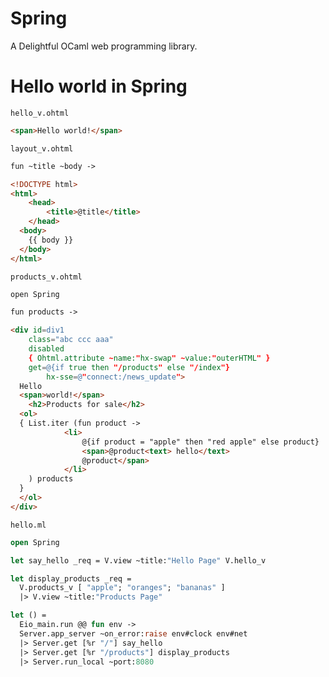 # Spring 

A Delightful OCaml web programming library.

# Hello world in Spring

```hello_v.ohtml```

```html
<span>Hello world!</span>
```

```layout_v.ohtml```

```html
fun ~title ~body ->

<!DOCTYPE html>
<html>
    <head>
        <title>@title</title>
	</head>
  <body>
    {{ body }}
  </body>
</html>
```

```products_v.ohtml```

```html
open Spring

fun products ->

<div id=div1 
    class="abc ccc aaa" 
    disabled 
    { Ohtml.attribute ~name:"hx-swap" ~value:"outerHTML" }
    get=@{if true then "/products" else "/index"} 
		hx-sse=@"connect:/news_update">
  Hello 
  <span>world!</span>
	<h2>Products for sale</h2>
  <ol>
  { List.iter (fun product ->
			<li>
				@{if product = "apple" then "red apple" else product}
				<span>@product<text> hello</text>
				@product</span>
			</li>
    ) products
  }
  </ol>
</div>
```

```hello.ml```

```ocaml
open Spring

let say_hello _req = V.view ~title:"Hello Page" V.hello_v

let display_products _req =
  V.products_v [ "apple"; "oranges"; "bananas" ]
  |> V.view ~title:"Products Page"

let () =
  Eio_main.run @@ fun env ->
  Server.app_server ~on_error:raise env#clock env#net
  |> Server.get [%r "/"] say_hello
  |> Server.get [%r "/products"] display_products
  |> Server.run_local ~port:8080
```
